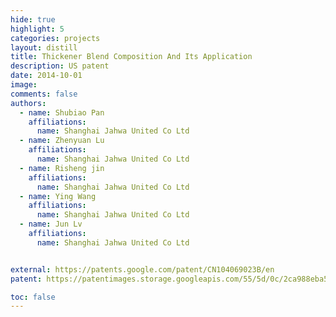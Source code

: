 ```yaml
---
hide: true
highlight: 5
categories: projects
layout: distill
title: Thickener Blend Composition And Its Application
description: US patent
date: 2014-10-01
image:
comments: false
authors:
  - name: Shubiao Pan
    affiliations:
      name: Shanghai Jahwa United Co Ltd
  - name: Zhenyuan Lu
    affiliations:
      name: Shanghai Jahwa United Co Ltd
  - name: Risheng jin
    affiliations:
      name: Shanghai Jahwa United Co Ltd
  - name: Ying Wang
    affiliations:
      name: Shanghai Jahwa United Co Ltd
  - name: Jun Lv
    affiliations:
      name: Shanghai Jahwa United Co Ltd


external: https://patents.google.com/patent/CN104069023B/en
patent: https://patentimages.storage.googleapis.com/55/5d/0c/2ca988eba57d8e/CN104069023B.pdf

toc: false
---
```

